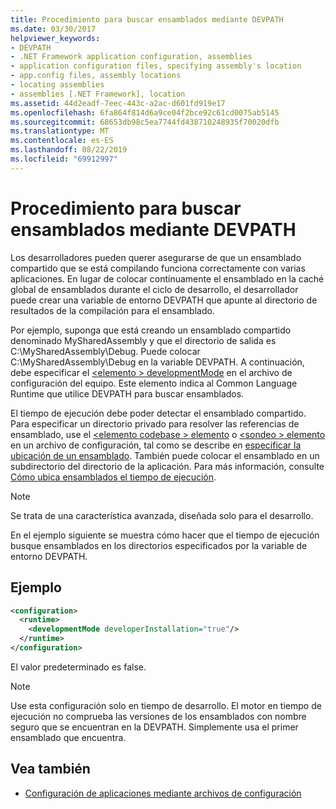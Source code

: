 ```yaml
---
title: Procedimiento para buscar ensamblados mediante DEVPATH
ms.date: 03/30/2017
helpviewer_keywords:
- DEVPATH
- .NET Framework application configuration, assemblies
- application configuration files, specifying assembly's location
- app.config files, assembly locations
- locating assemblies
- assemblies [.NET Framework], location
ms.assetid: 44d2eadf-7eec-443c-a2ac-d601fd919e17
ms.openlocfilehash: 6fa864f814d6a9ce04f2bce92c61cd0075ab5145
ms.sourcegitcommit: 68653db98c5ea7744fd438710248935f70020dfb
ms.translationtype: MT
ms.contentlocale: es-ES
ms.lasthandoff: 08/22/2019
ms.locfileid: "69912997"
---
```

# <a name="how-to-locate-assemblies-by-using-devpath"></a>Procedimiento para buscar ensamblados mediante DEVPATH
Los desarrolladores pueden querer asegurarse de que un ensamblado compartido que se está compilando funciona correctamente con varias aplicaciones. En lugar de colocar continuamente el ensamblado en la caché global de ensamblados durante el ciclo de desarrollo, el desarrollador puede crear una variable de entorno DEVPATH que apunte al directorio de resultados de la compilación para el ensamblado.  
  
 Por ejemplo, suponga que está creando un ensamblado compartido denominado MySharedAssembly y que el directorio de salida es C:\MySharedAssembly\Debug. Puede colocar C:\MySharedAssembly\Debug en la variable DEVPATH. A continuación, debe especificar el [ \<elemento > developmentMode](./file-schema/runtime/developmentmode-element.md) en el archivo de configuración del equipo. Este elemento indica al Common Language Runtime que utilice DEVPATH para buscar ensamblados.  
  
 El tiempo de ejecución debe poder detectar el ensamblado compartido.  Para especificar un directorio privado para resolver las referencias de ensamblado, use el [ \<elemento codebase > elemento](./file-schema/runtime/codebase-element.md) o [ \<sondeo > elemento](./file-schema/runtime/probing-element.md) en un archivo de configuración, tal como se describe en [especificar la ubicación de un ensamblado](specify-assembly-location.md).  También puede colocar el ensamblado en un subdirectorio del directorio de la aplicación. Para más información, consulte [Cómo ubica ensamblados el tiempo de ejecución](../deployment/how-the-runtime-locates-assemblies.md).  
  
> [!NOTE]
> Se trata de una característica avanzada, diseñada solo para el desarrollo.  
  
 En el ejemplo siguiente se muestra cómo hacer que el tiempo de ejecución busque ensamblados en los directorios especificados por la variable de entorno DEVPATH.  
  
## <a name="example"></a>Ejemplo  
  
```xml  
<configuration>  
  <runtime>  
    <developmentMode developerInstallation="true"/>  
  </runtime>  
</configuration>  
```  
  
 El valor predeterminado es false.  
  
> [!NOTE]
> Use esta configuración solo en tiempo de desarrollo. El motor en tiempo de ejecución no comprueba las versiones de los ensamblados con nombre seguro que se encuentran en la DEVPATH. Simplemente usa el primer ensamblado que encuentra.  
  
## <a name="see-also"></a>Vea también

- [Configuración de aplicaciones mediante archivos de configuración](index.md)
